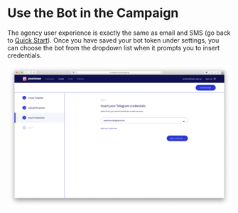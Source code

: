 # Use the Bot in the Campaign

The agency user experience is exactly the same as email and SMS (go back to [Quick Start](https://guide.postman.gov.sg/guide/quick-start)). Once you have saved your bot token under settings, you can choose the bot from the dropdown list when it prompts you to insert credentials.

![](<../../../.gitbook/assets/Screenshot 2020-07-14 at 3.38.26 PM.png>)
